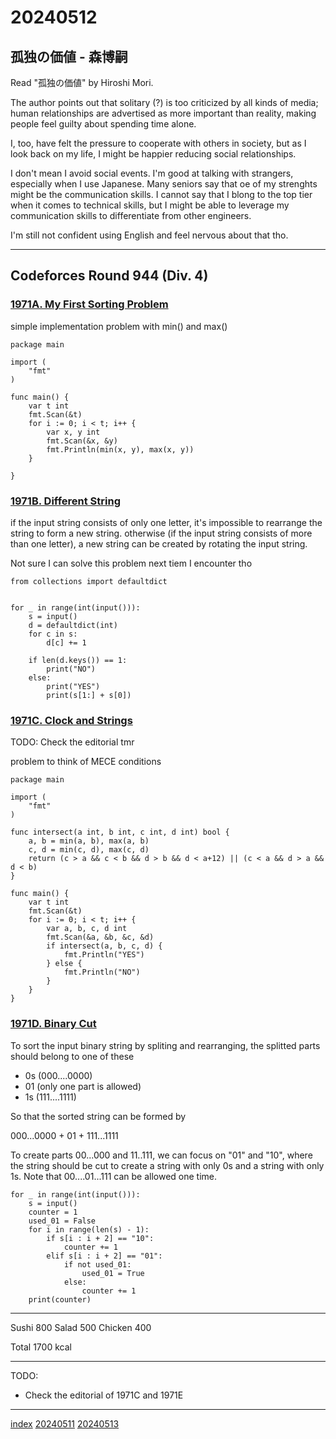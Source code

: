 <head><meta name="viewport" content="width=device-width, initial-scale=1.0, user-scalable=yes" /><meta charset="UTF-8"></head>

# 20240512

## 孤独の価値 - 森博嗣

Read "孤独の価値" by Hiroshi Mori. 

The author points out that solitary (?) is too criticized by all kinds of media; human relationships are advertised as more important than reality, making people feel guilty about spending time alone.

I, too, have felt the pressure to cooperate with others in society, but as I look back on my life, I might be happier reducing social relationships.

I don\'t mean I avoid social events. I\'m good at talking with strangers, especially when I use Japanese. Many seniors say that oe of my strenghts might be the communication skills. I cannot say that I blong to the top tier when it comes to technical skills, but I might be able to leverage my communication skills to differentiate from other engineers. 

I\'m still not confident using English and feel nervous about that tho.

---

## Codeforces Round 944 (Div. 4)

### [1971A. My First Sorting Problem](https://codeforces.com/contest/1971/problem/A)

simple implementation problem with min() and max()

```
package main

import (
	"fmt"
)

func main() {
	var t int
	fmt.Scan(&t)
	for i := 0; i < t; i++ {
		var x, y int
		fmt.Scan(&x, &y)
		fmt.Println(min(x, y), max(x, y))
	}

}
```

### [1971B. Different String](https://codeforces.com/contest/1971/problem/B)

if the input string consists of only one letter, it\'s impossible to rearrange the string to form a new string.
otherwise (if the input string consists of more than one letter), a new string can be created by rotating the input string.

Not sure I can solve this problem next tiem I encounter tho

```
from collections import defaultdict


for _ in range(int(input())):
    s = input()
    d = defaultdict(int)
    for c in s:
        d[c] += 1

    if len(d.keys()) == 1:
        print("NO")
    else:
        print("YES")
        print(s[1:] + s[0])
```

### [1971C. Clock and Strings](https://codeforces.com/contest/1971/problem/C)

TODO: Check the editorial tmr

problem to think of MECE conditions

```
package main

import (
	"fmt"
)

func intersect(a int, b int, c int, d int) bool {
	a, b = min(a, b), max(a, b)
	c, d = min(c, d), max(c, d)
	return (c > a && c < b && d > b && d < a+12) || (c < a && d > a && d < b)
}

func main() {
	var t int
	fmt.Scan(&t)
	for i := 0; i < t; i++ {
		var a, b, c, d int
		fmt.Scan(&a, &b, &c, &d)
		if intersect(a, b, c, d) {
			fmt.Println("YES")
		} else {
			fmt.Println("NO")
		}
	}
}
```

### [1971D. Binary Cut](https://codeforces.com/contest/1971/problem/D)

To sort the input binary string by spliting and rearranging, the splitted parts should belong to one of these

- 0s (000....0000)
- 01 (only one part is allowed)
- 1s (111....1111)

So that the sorted string can be formed by

000...0000 + 01 + 111...1111

To create parts 00...000 and 11..111, we can focus on "01" and "10", where the string should be cut to create a string with only 0s and a string with only 1s. Note that 00....01...111 can be allowed one time.

```
for _ in range(int(input())):
    s = input()
    counter = 1
    used_01 = False
    for i in range(len(s) - 1):
        if s[i : i + 2] == "10":
            counter += 1
        elif s[i : i + 2] == "01":
            if not used_01:
                used_01 = True
            else:
                counter += 1
    print(counter)
```

---

Sushi 800
Salad 500
Chicken 400

Total 1700 kcal

---

TODO:

- Check the editorial of 1971C and 1971E

---

[index](../../index.html)
[20240511](20240511.html)
[20240513](20240513.html)
